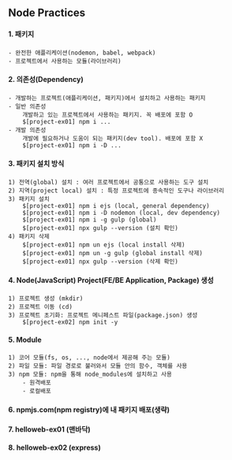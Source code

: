 ## Node Practices

#### 1. 패키지

    - 완전한 애플리케이션(nodemon, babel, webpack)
    - 프로젝트에서 사용하는 모듈(라이브러리)

#### 2. 의존성(Dependency)

    - 개발하는 프로젝트(애플리케이션, 패키지)에서 설치하고 사용하는 패키지
    - 일반 의존성
        개발하고 있는 프로젝트에서 사용하는 패키지. 꼭 배포에 포함 O
        $[project-ex01] npm i ...
    - 개발 의존성
        개발에 필요하거나 도움이 되는 패키지(dev tool). 배포에 포함 X
        $[project-ex01] npm i -D ...

#### 3. 패키지 설치 방식

    1) 전역(global) 설치 : 여러 프로젝트에서 공통으로 사용하는 도구 설치
    2) 지역(project local) 설치 : 특정 프로젝트에 종속적인 도구나 라이브러리
    3) 패키지 설치
        $[project-ex01] npm i ejs (local, general dependency)
        $[project-ex01] npm i -D nodemon (local, dev dependency)
        $[project-ex01] npm i -g gulp (global)
        $[project-ex01] npx gulp --version (설치 확인)
    4) 패키지 삭제
        $[project-ex01] npm un ejs (local install 삭제)
        $[project-ex01] npm un -g gulp (global install 삭제)
        $[project-ex01] npx gulp --version (삭제 확인)

#### 4. Node(JavaScript) Project(FE/BE Application, Package) 생성

    1) 프로젝트 생성 (mkdir)
    2) 프로젝트 이동 (cd)
    3) 프로젝트 초기화: 프로젝트 메니페스트 파일(package.json) 생성
        $[project-ex02] npm init -y

#### 5. Module

    1) 코어 모듈(fs, os, ..., node에서 제공해 주는 모듈)
    2) 파일 모듈: 파일 경로로 불러와서 모듈 안의 함수, 객체를 사용
    3) npm 모듈: npm을 통해 node_modules에 설치하고 사용
        - 원격배포
        - 로컬배포

#### 6. npmjs.com(npm registry)에 내 패키지 배포(생략)

#### 7. helloweb-ex01 (맨바닥)

#### 8. helloweb-ex02 (express)
